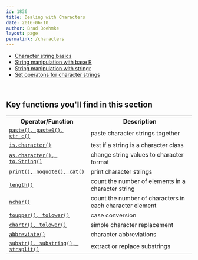 ```yaml
---
id: 1836
title: Dealing with Characters
date: 2016-06-10
author: Brad Boehmke
layout: page
permalink: /characters
---
```


- [Character string basics](character_basics)
- [String manipulation with base R](string_manipulation_baseR)
- [String manipulation with stringr](string_manipulation_stringR)
- [Set operatons for character strings](set_operations)


<br>

## Key functions you'll find in this section

<table class="w3-table-all" style="width:100%">
<tr>
	<th>Operator/Function</th>
	<th>Description</th>
</tr>
<tr>
	<td><a href="http://uc-r.github.io/character_basics/#create"><code>paste(), paste0(),</code></a>
	<a href="http://uc-r.github.io/string_manipulation_stringR/#h1"><code>str_c()</code></a></td>
	<td>paste character strings together</td>
</tr>
<tr>
	<td><a href="http://uc-r.github.io/character_basics/#convert"><code>is.character()</code></a></td>
	<td>test if a string is a character class</td>
</tr>
<tr>
	<td><a href="http://uc-r.github.io/character_basics/#convert"><code>as.character(), to.String()</code></a></td>
	<td>change string values to character format</td>
</tr>
<tr>
	<td><a href="http://uc-r.github.io/character_basics/#print"><code>print(), noquote(), cat()</code></a></td>
	<td>print character strings</td>
</tr>
<tr>
	<td><a href="http://uc-r.github.io/character_basics/#count"><code>length()</code></a></td>
	<td>count the number of elements in a character string</td>
</tr>
<tr>
	<td><a href="http://uc-r.github.io/character_basics/#count"><code>nchar()</code></a></td>
	<td>count the number of characters in each character element</td>
</tr>
<tr>
	<td><a href="http://uc-r.github.io/string_manipulation_baseR/#h1"><code>toupper(), tolower()</code></a></td>
	<td>case conversion</td>
</tr>
<tr>
	<td><a href="http://uc-r.github.io/string_manipulation_baseR/#h2"><code>chartr(), tolower()</code></a></td>
	<td>simple character replacement</td>
</tr>
<tr>
	<td><a href="http://uc-r.github.io/string_manipulation_baseR/#h3"><code>abbreviate()</code></a></td>
	<td>character abbreviations</td>
</tr>
<tr>
	<td><a href="http://uc-r.github.io/string_manipulation_baseR/#h4"><code>substr(), substring(), strsplit()</code></a></td>
	<td>extract or replace substrings</td>
</tr>

</table>
